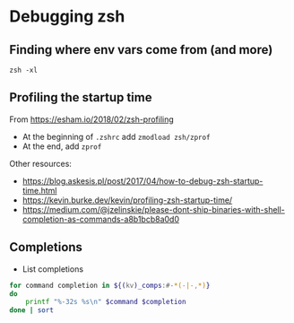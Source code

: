 # Debugging zsh

## Finding where env vars come from (and more)
`zsh -xl`

## Profiling the startup time
From https://esham.io/2018/02/zsh-profiling
- At the beginning of `.zshrc` add `zmodload zsh/zprof`
- At the end, add `zprof`

Other resources:
- https://blog.askesis.pl/post/2017/04/how-to-debug-zsh-startup-time.html
- https://kevin.burke.dev/kevin/profiling-zsh-startup-time/
- https://medium.com/@jzelinskie/please-dont-ship-binaries-with-shell-completion-as-commands-a8b1bcb8a0d0


## Completions
- List completions
```zsh
for command completion in ${(kv)_comps:#-*(-|-,*)}
do
    printf "%-32s %s\n" $command $completion
done | sort
```
